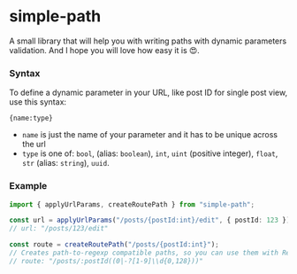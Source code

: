 # simple-path

A small library that will help you with writing paths with dynamic parameters validation.
And I hope you will love how easy it is 😍.

### Syntax

To define a dynamic parameter in your URL, like post ID for single post view, use this syntax:

```
{name:type}
```

- `name` is just the name of your parameter and it has to be unique across the url
- `type` is one of: `bool`, (alias: `boolean`), `int`, `uint` (positive integer), `float`, `str` (alias: `string`), `uuid`.

### Example

```ts
import { applyUrlParams, createRoutePath } from "simple-path";

const url = applyUrlParams("/posts/{postId:int}/edit", { postId: 123 });
// url: "/posts/123/edit"

const route = createRoutePath("/posts/{postId:int}");
// Creates path-to-regexp compatible paths, so you can use them with React Router.
// route: "/posts/:postId((0|-?[1-9]\\d{0,128}))"
```
